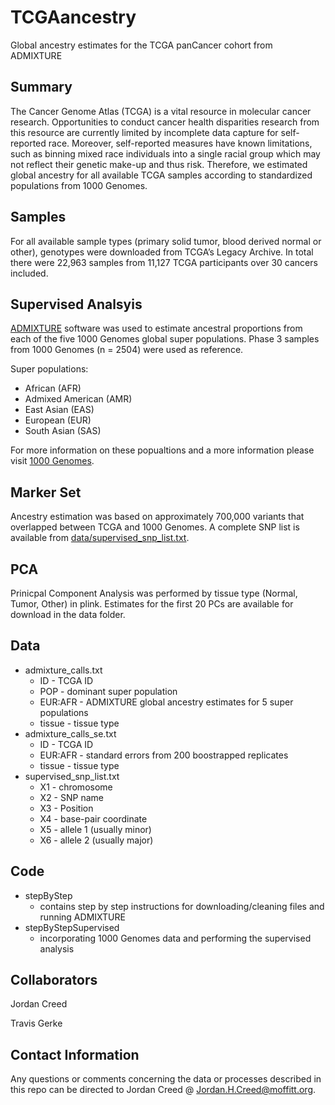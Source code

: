 # TCGAancestry
Global ancestry estimates for the TCGA panCancer cohort from ADMIXTURE

<!-- README start -->

## Summary

The Cancer Genome Atlas (TCGA) is a vital resource in molecular cancer research. Opportunities to conduct cancer health disparities research from this resource are currently limited by incomplete data capture for self-reported race. Moreover, self-reported measures have known limitations, such as binning mixed race individuals into a single racial group which may not reflect their genetic make-up and thus risk. Therefore, we estimated global ancestry for all available TCGA samples according to standardized populations from 1000 Genomes.

## Samples

For all available sample types (primary solid tumor, blood derived normal or other), genotypes were downloaded from TCGA’s Legacy Archive. In total there were 22,963 samples from 11,127 TCGA participants over 30 cancers included.

## Supervised Analsyis 

[ADMIXTURE](http://software.genetics.ucla.edu/admixture/) software was used to estimate ancestral proportions from each of the five 1000 Genomes global super populations. Phase 3 samples from 1000 Genomes (n = 2504) were used as reference. 

Super populations:
- African (AFR)
- Admixed American (AMR)
- East Asian (EAS)
- European (EUR)
- South Asian (SAS)

For more information on these popualtions and a more information please visit [1000 Genomes](http://www.internationalgenome.org/category/population/).

## Marker Set 

Ancestry estimation was based on approximately 700,000 variants that overlapped between TCGA and 1000 Genomes. A complete SNP list is available from [data/supervised_snp_list.txt](https://github.com/GerkeLab/TCGAancestry/raw/master/data/supervised_snp_list.txt). 

## PCA

Prinicpal Component Analysis was performed by tissue type (Normal, Tumor, Other) in plink. Estimates for the first 20 PCs are available for download in the data folder. 

## Data 

* admixture_calls.txt 
  * ID - TCGA ID
  * POP - dominant super population 
  * EUR:AFR - ADMIXTURE global ancestry estimates for 5 super populations 
  * tissue - tissue type 
* admixture_calls_se.txt 
  * ID - TCGA ID
  * EUR:AFR - standard errors from 200 boostrapped replicates
  * tissue - tissue type 
* supervised_snp_list.txt
  * X1 - chromosome
  * X2 - SNP name
  * X3 - Position
  * X4 - base-pair coordinate
  * X5 - allele 1 (usually minor)
  * X6 - allele 2 (usually major)
  
## Code

* stepByStep
  * contains step by step instructions for downloading/cleaning files and running ADMIXTURE
* stepByStepSupervised
  * incorporating 1000 Genomes data and performing the supervised analysis

## Collaborators

Jordan Creed 

Travis Gerke

## Contact Information 

Any questions or comments concerning the data or processes described in this repo can be directed to Jordan Creed @ Jordan.H.Creed@moffitt.org. 
